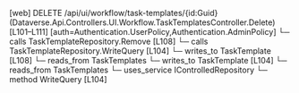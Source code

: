 [web] DELETE /api/ui/workflow/task-templates/{id:Guid}  (Dataverse.Api.Controllers.UI.Workflow.TaskTemplatesController.Delete)  [L101–L111] [auth=Authentication.UserPolicy,Authentication.AdminPolicy]
  └─ calls TaskTemplateRepository.Remove [L108]
  └─ calls TaskTemplateRepository.WriteQuery [L104]
  └─ writes_to TaskTemplate [L108]
    └─ reads_from TaskTemplates
  └─ writes_to TaskTemplate [L104]
    └─ reads_from TaskTemplates
  └─ uses_service IControlledRepository<TaskTemplate>
    └─ method WriteQuery [L104]


